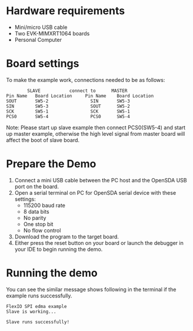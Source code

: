 Hardware requirements
=====================
- Mini/micro USB cable
- Two EVK-MIMXRT1064 boards
- Personal Computer

Board settings
==============
To make the example work, connections needed to be as follows:
~~~~~~~~~~~~~~~~~~~~~~~~~~~~~~~~~~~~~~~~~~~~~~~~~~~~~~
        SLAVE           connect to      MASTER
Pin Name   Board Location     Pin Name    Board Location
SOUT       SW5-2                SIN       SW5-3
SIN        SW5-3                SOUT      SW5-2
SCK        SW5-1                SCK       SW5-1
PCS0       SW5-4                PCS0      SW5-4
~~~~~~~~~~~~~~~~~~~~~~~~~~~~~~~~~~~~~~~~~~~~~~~~~~~~~~

Note: Please start up slave example then connect PCS0(SW5-4) and start up master example, 
otherwise the high level signal from master board will affect the boot of slave board.

Prepare the Demo
================
1. Connect a mini USB cable between the PC host and the OpenSDA USB port on the board.
2. Open a serial terminal on PC for OpenSDA serial device with these settings:
    - 115200 baud rate
    - 8 data bits
    - No parity
    - One stop bit
    - No flow control
3. Download the program to the target board.
4. Either press the reset button on your board or launch the debugger in your IDE to begin running
   the demo.

Running the demo
================
You can see the similar message shows following in the terminal if the example runs successfully.

~~~~~~~~~~~~~~~~~~~~~~~~~~~~
FlexIO SPI edma example
Slave is working...

Slave runs successfully!
~~~~~~~~~~~~~~~~~~~~~~~~~~~~
